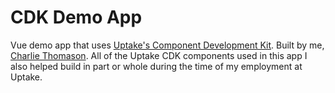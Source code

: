 # CDK Demo App

Vue demo app that uses [Uptake's Component Development Kit](https://cdk.platform.uptake.com). Built by me, [Charlie Thomason](http://charliethomason.github.io). All of the Uptake CDK components used in this app I also helped build in part or whole during the time of my employment at Uptake.